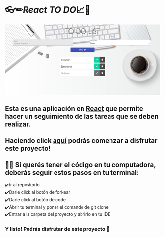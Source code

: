 # 👓✏***React TO DO***📈📆

![To Do List](./public/imagen.png)

## Esta es una aplicación en [React](https://es.reactjs.org/) que permite  hacer un seguimiento de las tareas que se deben realizar. 


## Haciendo click [aquí](https://reymga.github.io/To-Do-List/) podrás comenzar a disfrutar este proyecto! 


## 👨‍💻 Si querés tener el código en tu computadora, deberás seguir estos pasos en tu terminal:

 ✔️Ir al repositorio
 <br>
 ✔️Darle click al botón de forkear
 <br>
 ✔️Darle click al botón de code
 <br>
 ✔️Abrir tu terminal y poner el comando de git clone <url>
 <br>
 ✔️Entrar a la carpeta del proyecto y abrirlo en tu IDE 
 <br>

### Y listo! Podrás disfrutar de este proyecto 🤗


